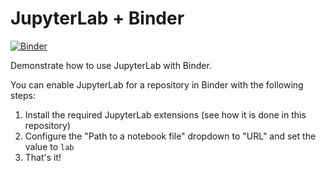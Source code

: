 # JupyterLab + Binder

[![Binder](http://mybinder.org/badge.svg)](https://mybinder.org/v2/gh/binder-examples/jupyterlab/master?urlpath=lab)

Demonstrate how to use JupyterLab with Binder.

You can enable JupyterLab for a repository in Binder with the following steps:

1. Install the required JupyterLab extensions (see how it is done in this repository)
2. Configure the "Path to a notebook file" dropdown to "URL" and set the value to `lab`
3. That's it! 
